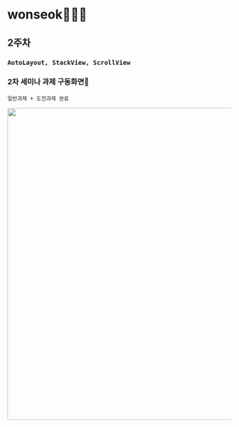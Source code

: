 # wonseok🙋🏽‍♂️
## 2주차
### `AutoLayout, StackView, ScrollView`
### 2차 세미나 과제 구동화면📲
`일반과제 + 도전과제 완료`

<img height="700" src="/Assignment/SOPT27_week1_assignment/SOPT27_week2_assignment/week2_assignment_simul.gif">
